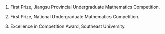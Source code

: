 
1. First Prize, Jiangsu Provincial Undergraduate Mathematics Competition.

2. First Prize, National Undergraduate Mathematics Competition.

3. Excellence in Competition Award, Southeast University.
